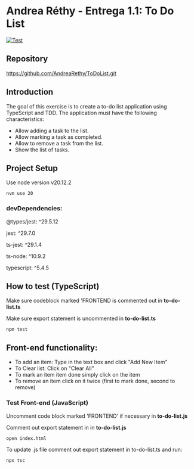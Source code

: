 # Andrea Réthy - Entrega 1.1: To Do List

[![Test](https://github.com/AndreaRethy/ToDoList/actions/workflows/main.yml/badge.svg)](https://github.com/AndreaRethy/ToDoList/actions/workflows/main.yml)

## Repository

https://github.com/AndreaRethy/ToDoList.git

## Introduction

The goal of this exercise is to create a to-do list application using TypeScript and TDD. The application must have the following characteristics:

- Allow adding a task to the list.
- Allow marking a task as completed.
- Allow to remove a task from the list.
- Show the list of tasks.

## Project Setup

Use node version v20.12.2

```
nvm use 20
```

### devDependencies:

@types/jest: ^29.5.12

jest: ^29.7.0

ts-jest: ^29.1.4

ts-node: ^10.9.2

typescript: ^5.4.5

## How to test (TypeScript)

Make sure codeblock marked 'FRONTEND is commented out in **to-do-list.ts**

Make sure export statement is uncommented in **to-do-list.ts**

```
npm test
```

## Front-end functionality:

- To add an item: Type in the text box and click "Add New Item"
- To Clear list: Click on "Clear All"
- To mark an item item done simply click on the item
- To remove an item click on it twice (first to mark done, second to remove)

### Test Front-end (JavaScript)

Uncomment code block marked 'FRONTEND' if necessary in **to-do-list.js**

Comment out export statement in in **to-do-list.js**

```
open index.html
```

To update .js file comment out export statement in to-do-list.ts and run:

```
npx tsc
```
